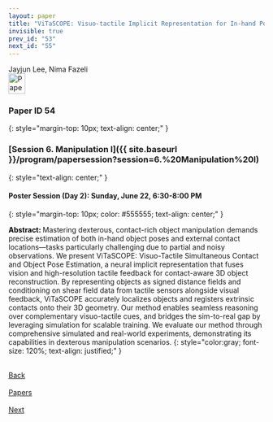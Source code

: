 ```yaml
---
layout: paper
title: "ViTaSCOPE: Visuo-tactile Implicit Representation for In-hand Pose and Extrinsic Contact Estimation"
invisible: true
prev_id: "53"
next_id: "55"
---
```

<div class="paper-authors">
  <div class="paper-author-box">
    <div class="paper-author-name">Jayjun Lee, Nima Fazeli</div>
    <div class="paper-author-uni"></div>
  </div>
</div>

<div class="paper-pdf">
  <div>
    <a href="https://www.roboticsproceedings.org/rss21/p054.pdf" title="Download PDF" target="_blank">
      <img src="{{ site.baseurl }}/images/paper_link_cardinal_red.png" alt="Paper PDF" width="33" height="40" />
    </a>
  </div>
</div>

### Paper ID 54
{: style="margin-top: 10px; text-align: center;" }

### [Session 6. Manipulation I]({{ site.baseurl }}/program/papersession?session=6.%20Manipulation%20I)
{: style="text-align: center;" }

#### Poster Session (Day 2): Sunday, June 22, 6:30-8:00 PM
{: style="margin-top: 10px; color: #555555; text-align: center;" }

<b style="color: black;">Abstract: </b>Mastering dexterous, contact-rich object manipulation demands precise estimation of both in-hand object poses and external contact locations—tasks particularly challenging due to partial and noisy observations. We present ViTaSCOPE: Visuo-Tactile Simultaneous Contact and Object Pose Estimation, a neural implicit representation that fuses vision and high-resolution tactile feedback for contact-aware 3D object reconstruction. By representing objects as signed distance fields and conditioning on shear field data from tactile sensors alongside visual feedback, ViTaSCOPE accurately localizes objects and registers extrinsic contacts onto their 3D geometry. Our method enables seamless reasoning over complementary visuo-tactile cues, and bridges the sim-to-real gap by leveraging simulation for scalable training. We evaluate our method through comprehensive simulated and real-world experiments, demonstrating its capabilities in dexterous manipulation scenarios.
{: style="color:gray; font-size: 120%; text-align: justified;" }

<div class="paper-menu">
  <div class="paper-menu-inner">
    <a href="{{ site.baseurl }}/program/papers/53/" title="Previous Paper">
            <div class="paper-menu-icon">
                <i class="fas fa-arrow-left"></i><br>
                <span class="paper-menu-label">Back</span>
            </div>
        </a>
    <a href="{{ site.baseurl }}/program/papers" title="All Papers">
      <div class="paper-menu-icon">
        <i class="fas fa-list"></i><br>
        <span class="paper-menu-label">Papers</span>
      </div>
    </a>
    <a href="{{ site.baseurl }}/program/papers/55/" title="Next Paper">
            <div class="paper-menu-icon">
                <i class="fas fa-arrow-right"></i><br>
                <span class="paper-menu-label">Next</span>
            </div>
        </a>
  </div>
</div>

